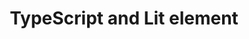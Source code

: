 ---
layout: page
title: TypeScript and Lit element
permalink: /components/ts-lit-element/
parent: Third party integration
nav_order: 5
---